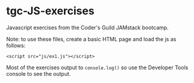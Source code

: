 # tgc-JS-exercises
Javascript exercises from the Coder's Guild JAMstack bootcamp.

Note: to use these files, create a basic HTML page and load the js as follows:
```
<script src="js/ex1.js"></script>
```
Most of the exercises output to `console.log()` so use the Developer Tools console to see the output.

